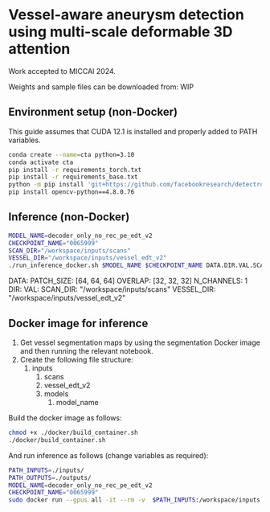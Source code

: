 # Vessel-aware aneurysm detection using multi-scale deformable 3D attention

Work accepted to MICCAI 2024.

Weights and sample files can be downloaded from: WIP

## Environment setup (non-Docker)

This guide assumes that CUDA 12.1 is installed and properly added to PATH variables.

```bash
conda create --name=cta python=3.10
conda activate cta
pip install -r requirements_torch.txt
pip install -r requirements_base.txt
python -m pip install 'git+https://github.com/facebookresearch/detectron2.git'
pip install opencv-python==4.8.0.76
```

## Inference (non-Docker)

```bash
MODEL_NAME=decoder_only_no_rec_pe_edt_v2
CHECKPOINT_NAME="0065999"
SCAN_DIR="/workspace/inputs/scans"
VESSEL_DIR="/workspace/inputs/vessel_edt_v2"
./run_inference_docker.sh $MODEL_NAME $CHECKPOINT_NAME DATA.DIR.VAL.SCAN_DIR $SCAN_DIR DATA.DIR.VAL.VESSEL_DIR $VESSEL_DIR 
```
DATA:
  PATCH_SIZE: [64, 64, 64]
  OVERLAP: [32, 32, 32]
  N_CHANNELS: 1
  DIR:
    VAL:
      SCAN_DIR: "/workspace/inputs/scans"
      VESSEL_DIR: "/workspace/inputs/vessel_edt_v2"


## Docker image for inference

1. Get vessel segmentation maps by using the segmentation Docker image and then running the relevant notebook.
2. Create the following file structure:
    1. inputs
        1. scans
        2. vessel_edt_v2
        3. models
            1. model_name

Build the docker image as follows:

```bash
chmod +x ./docker/build_container.sh
./docker/build_container.sh
```

And run inference as follows (change variables as required):

```bash
PATH_INPUTS=./inputs/
PATH_OUTPUTS=./outputs/
MODEL_NAME=decoder_only_no_rec_pe_edt_v2
CHECKPOINT_NAME="0065999"
sudo docker run --gpus all -it --rm -v  $PATH_INPUTS:/workspace/inputs -v $PATH_OUTPUTS:/workspace/deform-aneurysm-detection/outputs  --shm-size=32g --ulimit memlock=-1 alceballosa/cta-det:latest  ./deform-aneurysm-detection/run_inference_docker.sh $MODEL_NAME $CHECKPOINT_NAME
```



